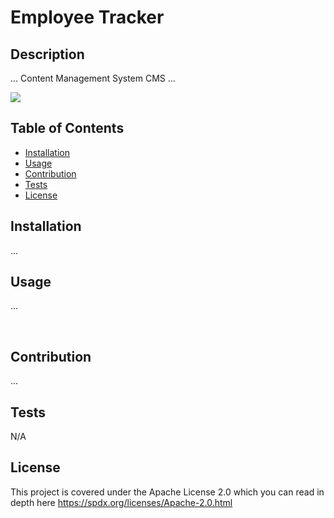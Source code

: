 # Employee Tracker

## Description

... Content Management System CMS ...

<img src="https://img.shields.io/badge/licence-Apache%20License%202.0-blue">

## Table of Contents

- [Installation](#installation)
- [Usage](#usage)
- [Contribution](#contribution)
- [Tests](#tests)
- [License](#license)

## Installation

...

## Usage

...

<img src="">
<img src="">

## Contribution

...

## Tests

N/A

## License

This project is covered under the Apache License 2.0 which you can read in depth here https://spdx.org/licenses/Apache-2.0.html
